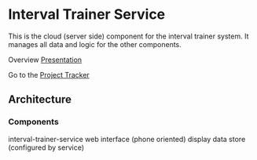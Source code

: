 # Interval Trainer Service

This is the cloud (server side) component for the interval trainer system.  It manages
all data and logic for the other components.

Overview [Presentation](https://docs.google.com/presentation/d/1xCP-yKAjvJowr0xaHgdOKd6da2hc1eu2X2nQILtUNmY/edit#slide=id.g28ded10d1a5_0_58)

Go to the [Project Tracker](https://www.pivotaltracker.com/n/projects/2680484)

## Architecture

### Components

interval-trainer-service
web interface (phone oriented)
display
data store (configured by service)
